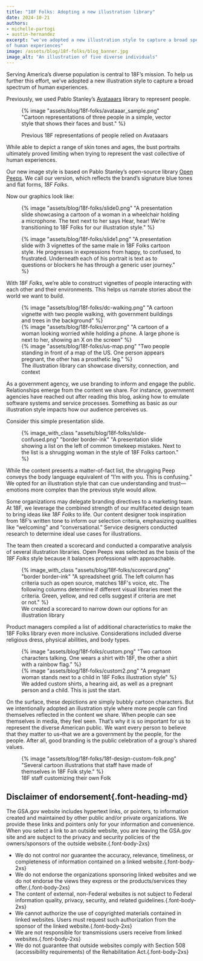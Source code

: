 ```yaml
---
title: "18F Folks: Adopting a new illustration library"
date: 2024-10-21
authors:
- michelle-partogi
- austin-hernandez
excerpt: "we've adopted a new illustration style to capture a broad spectrum
of human experiences"
image: /assets/blog/18f-folks/blog_banner.jpg
image_alt: "An illustration of five diverse individuals"
---
```


Serving America’s diverse population is central to 18F’s mission. To help us
further this effort, we’ve adopted a new illustration style to capture a broad
spectrum of human experiences.

Previously, we used Pablo Stanley’s <a
href="https://blush.design/collections/rChdrB8vX8xQJunpDPp8/avatars">Avataaars</a>
library to represent people.

<figure>

{% image "assets/blog/18f-folks/avataaar_sample.png" "Cartoon representations of three people in a simple, vector style that shows their faces and bust." %}
<figcaption>Previous 18F representations of people relied on
Avataaars
</figcaption>
</figure>

While able to depict a range of skin tones and ages, the bust portraits
ultimately proved limiting when trying to represent the vast collective of
human experiences.

Our new image style is based on Pablo Stanley’s open-source library <a
href="https://www.openpeeps.com/">Open Peeps</a>. We call our version, which
reflects the brand’s signature blue tones and flat forms, <em>18F Folks</em>.

Now our graphics look like:

<figure>
{% image "assets/blog/18f-folks/slide0.png" "A presentation slide showcasing a cartoon of a woman in a wheelchair holding a microphone. The text next to her says Hear, hear! We're transitioning to 18F Folks for our illustration style." %}

{% image "assets/blog/18f-folks/slide1.png" "A presentation slide with 3 vignettes of the same male in 18F Folks cartoon style. He progresses in expressions from happy, to confused, to frustrated.  Underneath each of his portrait is text as to questions or blockers he has through a generic user journey." %}
</figure>

With <em>18F Folks</em>, we’re able to construct vignettes of people interacting with
each other and their environments. This helps us narrate stories about the
world we want to build.


<figure>
<div class="grid-row">
<div class="grid-col-12 desktop:grid-col">
{% image "assets/blog/18f-folks/dc-walking.png" "A cartoon vignette with two people walking, with government buildings and trees in the background" %}
</div>

<div class="grid-col-12 desktop:grid-col">
{% image "assets/blog/18f-folks/error.png" "A cartoon of a woman looking worried while holding a phone. A large phone is next to her, showing an X on the screen" %}
</div>

<div class="grid-col-12 desktop:grid-col">
{% image "assets/blog/18f-folks/us-map.png" "Two people standing in front of a map of the US. One person appears pregnant, the other has a prosthetic leg." %}
</div>
</div>

  <figcaption>The illustration library can showcase diversity, connection, and context</figcaption>
</figure>

As a government agency, we use branding to inform and engage the public.
Relationships emerge from the content we share. For instance, government
agencies have reached out after reading this blog, asking how to emulate
software systems and service processes. Something as basic as our illustration
style impacts how our audience perceives us.

Consider this simple presentation slide.

<figure>

{% image_with_class "assets/blog/18f-folks/slide-confused.png" "border border-ink" "A presentation slide showing a list on the left of common timekeep mistakes. Next to the list is a shrugging woman in the style of 18F Folks cartoon." %}

</figure>

While the content presents a matter-of-fact list, the shrugging Peep conveys
the body language equivalent of “I’m with you. This is confusing.” We opted
for an illustration style that can cue understanding and trust—emotions more
complex than the previous style would allow.

Some organizations may delegate branding directives to a marketing team.  At
18F, we leverage the combined strength of our multifaceted design team to
bring ideas like <em>18F Folks</em> to life. Our content designer took inspiration from
18F’s written tone to inform our selection criteria, emphasizing qualities
like “welcoming” and “conversational.” Service designers conducted research to
determine ideal use cases for illustrations. 

The team then created a scorecard and conducted a comparative analysis of
several illustration libraries. Open Peeps was selected as the basis of the
<em>18F Folks</em> style because it balances professional with approachable.

<figure>
{% image_with_class "assets/blog/18f-folks/scorecard.png" "border border-ink" "A spreadsheet grid. The left column has criteria such as open source, matches 18F's voice, etc. The following columns determine if different visual libraries meet the criteria.  Green, yellow, and red cells suggest if criteria are met or not." %}

<figcaption>We created a scorecard to narrow down our options for an
illustration library</figcaption>
</figure>

Product managers compiled a list of additional characteristics to make the 18F
Folks library even more inclusive. Considerations included diverse religious
dress, physical abilities, and body types.

<figure>

<div class="grid-row">

<div class="grid-col-12 desktop:grid-col">
{% image "assets/blog/18f-folks/custom.png" "Two cartoon characters talking.  One wears a shirt with 18F, the other a shirt with a rainbow flag." %}
</div>

<div class="grid-col-12 desktop:grid-col">
{% image "assets/blog/18f-folks/custom2.png" "A pregnant woman stands next to a child in 18F Folks illustration style" %}
</div>

</div>

<figcaption>
We added custom shirts, a hearing aid, as well as a pregnant person and a
child. This is just the start.
</figcaption>
</figure>

On the surface, these depictions are simply bubbly cartoon characters. But we
intentionally adopted an illustration style where more people can find
themselves reflected in the content we share. When people can see themselves
in media, they feel seen. That’s why it is so important for us to represent
the diverse American public. We want every person to believe that they matter
to us–that we are a government by the people, for the people. After all, good
branding is the public celebration of a group's shared values.

<figure>
{% image "assets/blog/18f-folks/18f-design-custom-folk.png" "Several cartoon illustrations that staff have made of themselves in 18F Folk style." %}

<figcaption>
18F staff customizing their own Folk
</figcaption>
</figure>

## Disclaimer of endorsement{.font-heading-md}

The GSA.gov website includes hypertext links, or pointers, to information
created and maintained by other public and/or private organizations. We
provide these links and pointers only for your information and convenience.
When you select a link to an outside website, you are leaving the GSA.gov site
and are subject to the privacy and security policies of the owners/sponsors of
the outside website.{.font-body-2xs}

- We do not control nor guarantee the accuracy, relevance, timeliness, or
  completeness of information contained on a linked website.{.font-body-2xs}
- We do not endorse the organizations sponsoring linked websites and we do not
  endorse the views they express or the products/services they offer.{.font-body-2xs}
- The content of external, non-Federal websites is not subject to Federal
  information quality, privacy, security, and related guidelines.{.font-body-2xs}
- We cannot authorize the use of copyrighted materials contained in linked
  websites. Users must request such authorization from the sponsor of the linked
  website.{.font-body-2xs}
- We are not responsible for transmissions users receive from linked websites.{.font-body-2xs}
- We do not guarantee that outside websites comply with Section 508
  (accessibility requirements) of the Rehabilitation Act.{.font-body-2xs}

